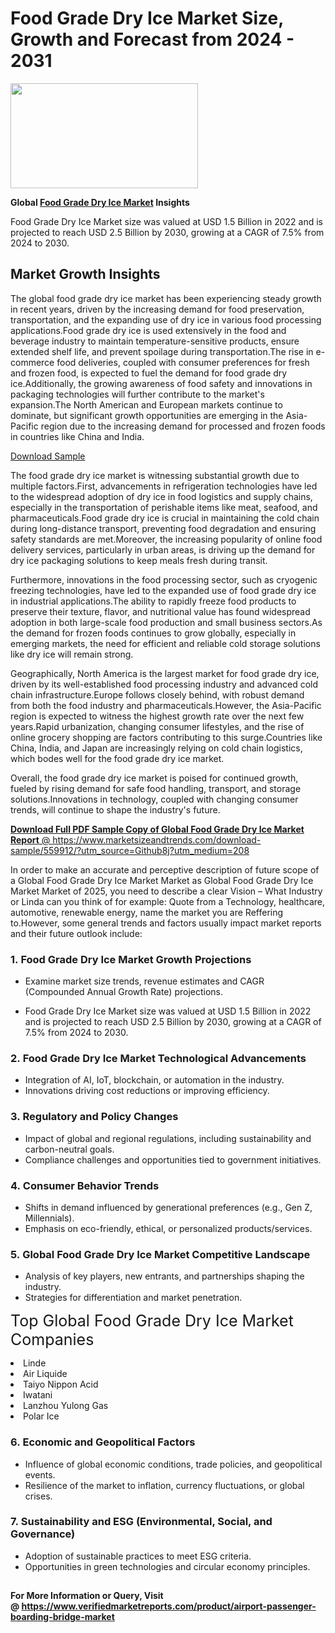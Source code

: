 <H1>Food Grade Dry Ice Market Size, Growth and Forecast from 2024 - 2031</H1><img class="aligncenter size-medium wp-image-584254" src="https://thirdeyenews.in/wp-content/uploads/2024/09/Global-Market-Research-300x168.jpeg" alt="" width="300" height="168" /><p><strong>Global&nbsp;<a href="https://www.marketsizeandtrends.com/download-sample/559912/?utm_source=Github8j?utm_medium=208">Food Grade Dry Ice Market</a> Insights</strong></p><p>Food Grade Dry Ice Market size was valued at USD 1.5 Billion in 2022 and is projected to reach USD 2.5 Billion by 2030, growing at a CAGR of 7.5% from 2024 to 2030.</p><p><h2>Market Growth Insights</h2> <p>The global food grade dry ice market has been experiencing steady growth in recent years, driven by the increasing demand for food preservation, transportation, and the expanding use of dry ice in various food processing applications.Food grade dry ice is used extensively in the food and beverage industry to maintain temperature-sensitive products, ensure extended shelf life, and prevent spoilage during transportation.The rise in e-commerce food deliveries, coupled with consumer preferences for fresh and frozen food, is expected to fuel the demand for food grade dry ice.Additionally, the growing awareness of food safety and innovations in packaging technologies will further contribute to the market's expansion.The North American and European markets continue to dominate, but significant growth opportunities are emerging in the Asia-Pacific region due to the increasing demand for processed and frozen foods in countries like China and India.</p> <p><a href="#">Download Sample</a></p> <p>The food grade dry ice market is witnessing substantial growth due to multiple factors.First, advancements in refrigeration technologies have led to the widespread adoption of dry ice in food logistics and supply chains, especially in the transportation of perishable items like meat, seafood, and pharmaceuticals.Food grade dry ice is crucial in maintaining the cold chain during long-distance transport, preventing food degradation and ensuring safety standards are met.Moreover, the increasing popularity of online food delivery services, particularly in urban areas, is driving up the demand for dry ice packaging solutions to keep meals fresh during transit.</p> <p>Furthermore, innovations in the food processing sector, such as cryogenic freezing technologies, have led to the expanded use of food grade dry ice in industrial applications.The ability to rapidly freeze food products to preserve their texture, flavor, and nutritional value has found widespread adoption in both large-scale food production and small business sectors.As the demand for frozen foods continues to grow globally, especially in emerging markets, the need for efficient and reliable cold storage solutions like dry ice will remain strong.</p> <p>Geographically, North America is the largest market for food grade dry ice, driven by its well-established food processing industry and advanced cold chain infrastructure.Europe follows closely behind, with robust demand from both the food industry and pharmaceuticals.However, the Asia-Pacific region is expected to witness the highest growth rate over the next few years.Rapid urbanization, changing consumer lifestyles, and the rise of online grocery shopping are factors contributing to this surge.Countries like China, India, and Japan are increasingly relying on cold chain logistics, which bodes well for the food grade dry ice market.</p> <p>Overall, the food grade dry ice market is poised for continued growth, fueled by rising demand for safe food handling, transport, and storage solutions.Innovations in technology, coupled with changing consumer trends, will continue to shape the industry's future.</p> <p><a href="#"></p><p><span class=""><strong>Download Full PDF Sample Copy of Global Food Grade Dry Ice Market Report</strong> @ <a href="https://www.marketsizeandtrends.com/download-sample/559912/?utm_source=Github8j?utm_medium=208" target="_blank">https://www.marketsizeandtrends.com/download-sample/559912/?utm_source=Github8j?utm_medium=208</a></span></p><p>In order to make an accurate and perceptive description of future scope of a Global&nbsp;Food Grade Dry Ice Market Market as Global&nbsp;Food Grade Dry Ice Market Market of 2025, you need to describe a clear Vision &ndash; What Industry or Linda can you think of for example: Quote from a Technology, healthcare, automotive, renewable energy, name the market you are Reffering to.However, some general trends and factors usually impact market reports and their future outlook include:</p><h3>1.&nbsp;<strong>Food Grade Dry Ice Market Growth Projections</strong></h3><ul><li>Examine market size trends, revenue estimates and CAGR (Compounded Annual Growth Rate) projections.</li><li><p>Food Grade Dry Ice Market size was valued at USD 1.5 Billion in 2022 and is projected to reach USD 2.5 Billion by 2030, growing at a CAGR of 7.5% from 2024 to 2030.</p></li></ul><h3>2.&nbsp;<strong>Food Grade Dry Ice Market Technological Advancements</strong></h3><ul><li>Integration of AI, IoT, blockchain, or automation in the industry.</li><li>Innovations driving cost reductions or improving efficiency.</li></ul><h3>3.&nbsp;<strong>Regulatory and Policy Changes</strong></h3><ul><li>Impact of global and regional regulations, including sustainability and carbon-neutral goals.</li><li>Compliance challenges and opportunities tied to government initiatives.</li></ul><h3>4.&nbsp;<strong>Consumer Behavior Trends</strong></h3><ul><li>Shifts in demand influenced by generational preferences (e.g., Gen Z, Millennials).</li><li>Emphasis on eco-friendly, ethical, or personalized products/services.</li></ul><h3>5.&nbsp;<strong>Global Food Grade Dry Ice Market Competitive Landscape</strong></h3><ul><li>Analysis of key players, new entrants, and partnerships shaping the industry.</li><li>Strategies for differentiation and market penetration.</li></ul><p data-pm-slice="1 1 []"><span style="color: inherit; font-family: inherit; font-size: 25px;">Top Global Food Grade Dry Ice Market Companies</span></p><div class="" data-test-id=""><p><li>Linde</li><li> Air Liquide</li><li> Taiyo Nippon Acid</li><li> Iwatani</li><li> Lanzhou Yulong Gas</li><li> Polar Ice</li></p></div><h3>6.&nbsp;<strong>Economic and Geopolitical Factors</strong></h3><ul><li>Influence of global economic conditions, trade policies, and geopolitical events.</li><li>Resilience of the market to inflation, currency fluctuations, or global crises.</li></ul><h3>7.&nbsp;<strong>Sustainability and ESG (Environmental, Social, and Governance)</strong></h3><ul><li>Adoption of sustainable practices to meet ESG criteria.</li><li>Opportunities in green technologies and circular economy principles.</li></ul><h2><strong style="font-size: 14px;">For More Information or Query, Visit @&nbsp;</strong><a style="background-color: #ffffff; font-size: 14px;" href="https://www.marketsizeandtrends.com/report/food-grade-dry-ice-market/" target="_blank">https://www.verifiedmarketreports.com/product/airport-passenger-boarding-bridge-market</a></h2>